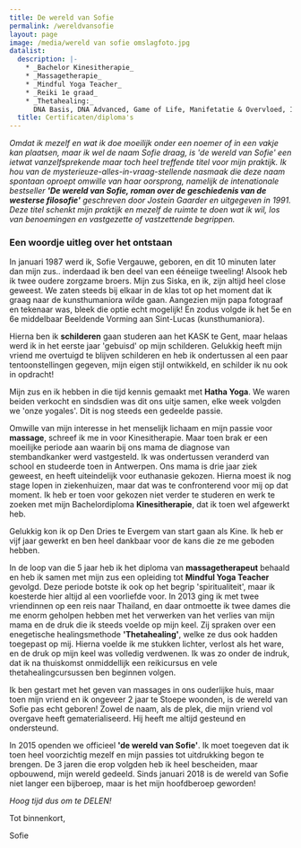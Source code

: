 ```yaml
---
title: De wereld van Sofie
permalink: /wereldvansofie
layout: page
image: /media/wereld van sofie omslagfoto.jpg
datalist:
  description: |-
    * _Bachelor Kinesitherapie_
    * _Massagetherapie_
    * _Mindful Yoga Teacher_
    * _Reiki 1e graad_
    * _Thetahealing:_
      DNA Basis, DNA Advanced, Game of Life, Manifetatie & Overvloed, Intuïtieve Anatomie, The Planes of Existence, DNA3, Dig Deeper
  title: Certificaten/diploma's
---
```

_Omdat ik mezelf en wat ik doe moeilijk onder een noemer of in een vakje kan plaatsen, maar ik wel de naam Sofie draag, is 'de wereld van Sofie' een ietwat vanzelfsprekende maar toch heel treffende titel voor mijn praktijk. Ik hou van de mysterieuze-alles-in-vraag-stellende nasmaak die deze naam spontaan oproept omwille van haar oorsprong, namelijk de intenationale bestseller __'De wereld van Sofie, roman over de geschiedenis van de westerse filosofie'__ geschreven door Jostein Gaarder en uitgegeven in 1991. Deze titel schenkt mijn praktijk en mezelf de ruimte te doen wat ik wil, los van benoemingen en vastgezette of vastzettende begrippen._

### Een woordje uitleg over het ontstaan

In januari 1987 werd ik, Sofie Vergauwe, geboren, en dit 10 minuten later dan mijn zus.. inderdaad ik ben deel van een ééneiige tweeling! Alsook heb ik twee oudere zorgzame broers. Mijn zus Siska, en ik, zijn altijd heel close geweest. We zaten steeds bij elkaar in de klas tot op het moment dat ik graag naar de kunsthumaniora wilde gaan. Aangezien mijn papa fotograaf en tekenaar was, bleek die optie echt mogelijk! En zodus volgde ik het 5e en 6e middelbaar Beeldende Vorming aan Sint-Lucas (kunsthumaniora). 

Hierna ben ik **schilderen** gaan studeren aan het KASK te Gent, maar helaas werd ik in het eerste jaar 'gebuisd' op mijn schilderen. Gelukkig heeft mijn vriend me overtuigd te blijven schilderen en heb ik ondertussen al een paar tentoonstellingen gegeven, mijn eigen stijl ontwikkeld, en schilder ik nu ook in opdracht!

Mijn zus en ik hebben in die tijd kennis gemaakt met **Hatha Yoga**. We waren beiden verkocht en sindsdien was dit ons uitje samen, elke week volgden we 'onze yogales'. Dit is nog steeds een gedeelde passie.
 
Omwille van mijn interesse in het menselijk lichaam en mijn passie voor **massage**, schreef ik me in voor Kinesitherapie. Maar toen brak er een moeilijke periode aan waarin bij ons mama de diagnose van stembandkanker werd vastgesteld. Ik was ondertussen veranderd van school en studeerde toen in Antwerpen. Ons mama is drie jaar ziek geweest, en heeft uiteindelijk voor euthanasie gekozen. Hierna moest ik nog stage lopen in ziekenhuizen, maar dat was te confronterend voor mij op dat moment. Ik heb er toen voor gekozen niet verder te studeren en werk te zoeken met mijn Bachelordiploma **Kinesitherapie**, dat ik toen wel afgewerkt heb. 

Gelukkig kon ik op Den Dries te Evergem van start gaan als Kine. Ik heb er vijf jaar gewerkt en ben heel dankbaar voor de kans die ze me geboden hebben. 

In de loop van die 5 jaar heb ik het diploma van **massagetherapeut** behaald en heb ik samen met mijn zus een opleiding tot **Mindful Yoga Teacher** gevolgd. Deze periode botste ik ook op het begrip 'spiritualiteit', maar ik koesterde hier altijd al een voorliefde voor. In 2013 ging ik met twee vriendinnen op een reis naar Thailand, en daar ontmoette ik twee dames die me enorm geholpen hebben met het verwerken van het verlies van mijn mama en de druk die ik steeds voelde op mijn keel. Zij spraken over een enegetische healingsmethode **'Thetahealing'**, welke ze dus ook hadden toegepast op mij. Hierna voelde ik me stukken lichter, verlost als het ware, en de druk op mijn keel was volledig verdwenen. Ik was zo onder de indruk, dat ik na thuiskomst onmiddellijk een reikicursus en vele thetahealingcursussen ben beginnen volgen. 

Ik ben gestart met het geven van massages in ons ouderlijke huis, maar toen mijn vriend en ik ongeveer 2 jaar te Stoepe woonden, is de wereld van Sofie pas echt geboren! Zowel de naam, als de plek, die mijn vriend vol overgave heeft gematerialiseerd. Hij heeft me altijd gesteund en ondersteund.

In 2015 openden we officieel **'de wereld van Sofie'**. Ik moet toegeven dat ik toen heel voorzichtig mezelf en mijn passies tot uitdrukking begon te brengen. De 3 jaren die erop volgden heb ik heel bescheiden, maar opbouwend, mijn wereld gedeeld. Sinds januari 2018 is de wereld van Sofie niet langer een bijberoep, maar is het mijn hoofdberoep geworden!

_Hoog tijd dus om te DELEN!_


Tot binnenkort,

Sofie







